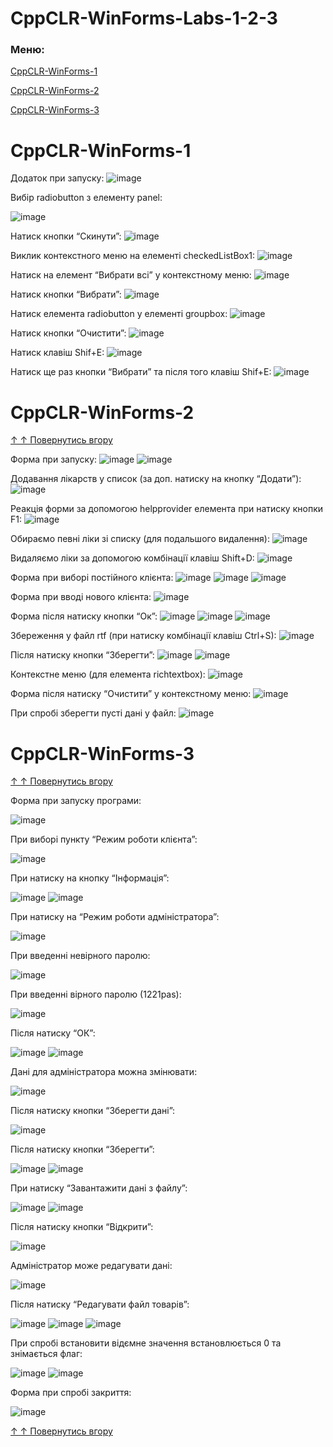 # CppCLR-WinForms-Labs-1-2-3
### Меню: 
[CppCLR-WinForms-1](#CppCLR-WinForms-1)

[CppCLR-WinForms-2](#CppCLR-WinForms-2)

[CppCLR-WinForms-3](#CppCLR-WinForms-3)


# CppCLR-WinForms-1

Додаток при запуску:
![image](https://user-images.githubusercontent.com/89734639/187069809-9c5cb84c-bd23-4be1-9e95-4d2c37b472fb.png)

Вибір radiobutton з елементу panel:

![image](https://user-images.githubusercontent.com/89734639/187069841-a344ae87-6f03-4231-81d5-740bebc94734.png)

Натиск кнопки “Скинути”:
![image](https://user-images.githubusercontent.com/89734639/187069850-c99ff80a-f2eb-4ff4-835b-92f079a5a178.png)

Виклик контекстного меню на елементі checkedListBox1:
![image](https://user-images.githubusercontent.com/89734639/187069855-5bb2db2c-74c6-4d5a-9f98-7eb1c9918c6a.png)

Натиск на елемент “Вибрати всі” у контекстному меню:
![image](https://user-images.githubusercontent.com/89734639/187069862-d6373f12-dda8-4751-b6b6-ecba928a6937.png)

Натиск кнопки “Вибрати”:
![image](https://user-images.githubusercontent.com/89734639/187069864-6ac13433-bfd9-4c1f-b3cd-1f69705f5c9e.png)

Натиск елемента radiobutton у елементі groupbox:
![image](https://user-images.githubusercontent.com/89734639/187069872-edaf3b9d-6ff9-4854-9364-f3a9310a856c.png)

Натиск кнопки “Очистити”:
![image](https://user-images.githubusercontent.com/89734639/187069878-e85afb1e-2a3c-4937-a4d2-eb0d9bda3013.png)

Натиск клавіш Shif+E:
![image](https://user-images.githubusercontent.com/89734639/187069882-adb1ebbc-9306-4312-a688-e82663f6d3ee.png)

Натиск ще раз кнопки “Вибрати” та після того клавіш Shif+E:
![image](https://user-images.githubusercontent.com/89734639/187069892-cf892f57-d115-4346-b86e-d8ea8d5590bd.png)

# CppCLR-WinForms-2
[&#8593; &#8593; Повернутись вгору](#CppCLR-WinForms-Labs-1-2-3)

Форма при запуску:
![image](https://user-images.githubusercontent.com/89734639/187069973-d448067d-a912-41de-9c0f-e22021febd2c.png)
![image](https://user-images.githubusercontent.com/89734639/187069980-edbb6de6-7287-47c5-abc5-0ac326ad92ee.png)

Додавання лікарств у список (за доп. натиску на кнопку “Додати”):
![image](https://user-images.githubusercontent.com/89734639/187069990-b41c67c4-130e-470e-b829-abe87948148e.png)

Реакція форми за допомогою helpprovider елемента при натиску кнопки F1:
![image](https://user-images.githubusercontent.com/89734639/187070001-4c719dd2-6316-415d-96f0-b27316c3f78e.png)

Обираємо певні ліки зі списку (для подальшого видалення):
![image](https://user-images.githubusercontent.com/89734639/187070007-2c7fdce1-66db-4bb0-92d2-c17107a8c056.png)

Видаляємо ліки за допомогою комбінації клавіш Shift+D:
![image](https://user-images.githubusercontent.com/89734639/187070014-d02f4050-84dd-4841-93a2-364b1c192cab.png)

Форма при виборі постійного клієнта:
![image](https://user-images.githubusercontent.com/89734639/187070021-8ccd3af1-da29-421b-b1d8-752bf8a7f08d.png)
![image](https://user-images.githubusercontent.com/89734639/187070030-e8489db5-6b54-4437-a175-7f646c92ef3b.png)
![image](https://user-images.githubusercontent.com/89734639/187070039-4c4c5b5c-c516-4076-a6de-fd5ebf0cb7dc.png)

Форма при вводі нового клієнта:
![image](https://user-images.githubusercontent.com/89734639/187070051-77c36aac-5f95-4752-ae47-d05e43cf1517.png)

Форма після натиску кнопки “Ок”:
![image](https://user-images.githubusercontent.com/89734639/187070066-3c1bdb1a-5a95-4486-b9da-1b43cf57855e.png)
![image](https://user-images.githubusercontent.com/89734639/187070068-2ce81574-7047-48e4-8234-dc6a685e217d.png)
![image](https://user-images.githubusercontent.com/89734639/187070073-5d4d43c0-bb32-4fd7-a786-b5f328616a7a.png)

Збереження у файл rtf (при натиску комбінації клавіш Ctrl+S):
![image](https://user-images.githubusercontent.com/89734639/187070085-affc8008-f2ae-4724-bf71-c04c3e0ce6ef.png)

Після натиску кнопки “Зберегти”:
![image](https://user-images.githubusercontent.com/89734639/187070102-2b1375b5-097e-4d57-9a11-811fa442a35d.png)
![image](https://user-images.githubusercontent.com/89734639/187070105-af2c648d-a67a-443f-b4ea-1c640b602b95.png)

Контекстне меню (для елемента richtextbox):
![image](https://user-images.githubusercontent.com/89734639/187070113-8d5a5bf1-7003-4dc0-b9eb-6d713957c688.png)

Форма після натиску “Очистити” у контекстному меню:
![image](https://user-images.githubusercontent.com/89734639/187070121-d914afe3-b7af-4282-abf5-32a5696232f0.png)

При спробі зберегти пусті дані у файл:
![image](https://user-images.githubusercontent.com/89734639/187070126-73323637-2b2d-4107-bcd1-003662a7601c.png)

# CppCLR-WinForms-3
[&#8593; &#8593; Повернутись вгору](#CppCLR-WinForms-Labs-1-2-3)

Форма при запуску програми:

![image](https://user-images.githubusercontent.com/89734639/187070206-726885ce-ba8c-447f-a683-947040ac974f.png)

При виборі пункту “Режим роботи клієнта”:

![image](https://user-images.githubusercontent.com/89734639/187070216-42d555ef-2556-450f-9796-19acda0d87c8.png)

При натиску на кнопку “Інформація”:

![image](https://user-images.githubusercontent.com/89734639/187070219-754c2fb2-9bb8-44ca-8522-0a6507f20088.png)
![image](https://user-images.githubusercontent.com/89734639/187070224-b7826090-6737-4694-8078-b2c4dec06b57.png)

При натиску на “Режим роботи адміністратора”:

![image](https://user-images.githubusercontent.com/89734639/187070232-83ed2e1f-e3fd-4112-a7be-ab48f6cfcfe8.png)

При введенні невірного паролю:

![image](https://user-images.githubusercontent.com/89734639/187070247-66d92e44-3abd-4e1e-a7f6-07549912541e.png)

При введенні вірного паролю (1221pas):

![image](https://user-images.githubusercontent.com/89734639/187070258-86e58e5e-9f3b-48c7-9e25-5756ee78eca6.png)

Після натиску “ОК”:

![image](https://user-images.githubusercontent.com/89734639/187070263-6d353eaa-aa8c-4a53-9e0e-d839ce18022c.png)
![image](https://user-images.githubusercontent.com/89734639/187070271-f172b7a8-965f-407f-a73d-1cbe039c029a.png)

Дані для адміністратора можна змінювати:

![image](https://user-images.githubusercontent.com/89734639/187070275-44f183f7-d577-4c51-85cc-fac71ebc209b.png)

Після натиску кнопки “Зберегти дані”:

![image](https://user-images.githubusercontent.com/89734639/187070277-c47566b2-9ad8-4fb0-9b3b-d2ac9551b0d5.png)

Після натиску кнопки “Зберегти”:

![image](https://user-images.githubusercontent.com/89734639/187070289-69baa894-b0bb-4d26-877f-986aa67bb99f.png)
![image](https://user-images.githubusercontent.com/89734639/187070295-745a1577-6032-41b9-a904-9c82f072a577.png)

При натиску “Завантажити дані з файлу”:

![image](https://user-images.githubusercontent.com/89734639/187070304-a88f8982-8146-4a45-8695-d0f935921827.png)
![image](https://user-images.githubusercontent.com/89734639/187070311-ca4ae1aa-254d-4502-a127-7fee60e67c6d.png)

Після натиску кнопки “Відкрити”:

![image](https://user-images.githubusercontent.com/89734639/187070317-48b6db85-460c-4a14-955b-8f91120b89c0.png)

Адміністратор може редагувати дані:

![image](https://user-images.githubusercontent.com/89734639/187070323-7febcdb9-0e4f-4121-a09c-3f8072082c1c.png)

Після натиску “Редагувати файл товарів”:

![image](https://user-images.githubusercontent.com/89734639/187070328-5bd7ceef-6dba-4fff-bfbb-fb5861bba776.png)
![image](https://user-images.githubusercontent.com/89734639/187070334-b76aa439-2a4b-4f59-8521-309c4db7c6ba.png)
![image](https://user-images.githubusercontent.com/89734639/187070342-7eebdec0-7d50-4926-a845-5fe07cfe1225.png)

При спробі встановити відємне значення встановлюється 0 та знімається флаг:

![image](https://user-images.githubusercontent.com/89734639/187070351-dc5b6968-d518-482a-bf9e-0639f0ff7221.png)
![image](https://user-images.githubusercontent.com/89734639/187070356-ad7d23dc-950e-40c8-86c6-deb3e849d7c4.png)

Форма при спробі закриття:

![image](https://user-images.githubusercontent.com/89734639/187070363-35ea61ce-3555-4e73-b204-73153a497cf7.png)

[&#8593; &#8593; Повернутись вгору](#CppCLR-WinForms-Labs-1-2-3)
